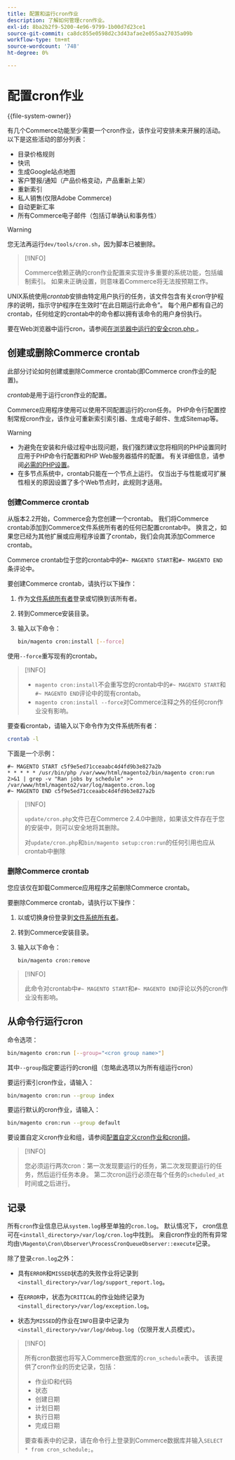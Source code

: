 ```yaml
---
title: 配置和运行cron作业
description: 了解如何管理cron作业。
exl-id: 8ba2b2f9-5200-4e96-9799-1b00d7d23ce1
source-git-commit: ca8dc855e0598d2c3d43afae2e055aa27035a09b
workflow-type: tm+mt
source-wordcount: '748'
ht-degree: 0%

---
```


# 配置cron作业

{{file-system-owner}}

有几个Commerce功能至少需要一个cron作业，该作业可安排未来开展的活动。 以下是这些活动的部分列表：

- 目录价格规则
- 快讯
- 生成Google站点地图
- 客户警报/通知（产品价格变动，产品重新上架）
- 重新索引
- 私人销售(仅限Adobe Commerce)
- 自动更新汇率
- 所有Commerce电子邮件（包括订单确认和事务性）

>[!WARNING]
>
>您无法再运行`dev/tools/cron.sh`，因为脚本已被删除。

>[!INFO]
>
>Commerce依赖正确的cron作业配置来实现许多重要的系统功能，包括编制索引。 如果未正确设置，则意味着Commerce将无法按预期工作。

UNIX系统使用&#x200B;_crontab_&#x200B;安排由特定用户执行的任务，该文件包含有关cron守护程序的说明，指示守护程序在生效时“在此日期运行此命令”。 每个用户都有自己的crontab，任何给定的crontab中的命令都以拥有该命令的用户身份执行。

要在Web浏览器中运行cron，请参阅[在浏览器中运行的安全cron.php ](../security/secure-cron-php.md)。

## 创建或删除Commerce crontab

此部分讨论如何创建或删除Commerce crontab(即Commerce cron作业的配置)。

_crontab_&#x200B;是用于运行cron作业的配置。

Commerce应用程序使用可以使用不同配置运行的cron任务。 PHP命令行配置控制常规cron作业，该作业可重新索引索引器、生成电子邮件、生成Sitemap等。

>[!WARNING]
>
>- 为避免在安装和升级过程中出现问题，我们强烈建议您将相同的PHP设置同时应用于PHP命令行配置和PHP Web服务器插件的配置。 有关详细信息，请参阅[必需的PHP设置](../../installation/prerequisites/php-settings.md)。
>- 在多节点系统中，crontab只能在一个节点上运行。 仅当出于与性能或可扩展性相关的原因设置了多个Web节点时，此规则才适用。

### 创建Commerce crontab

从版本2.2开始，Commerce会为您创建一个crontab。 我们将Commerce crontab添加到Commerce文件系统所有者的任何已配置crontab中。 换言之，如果您已经为其他扩展或应用程序设置了crontab，我们会向其添加Commerce crontab。

Commerce crontab位于您的crontab中的`#~ MAGENTO START`和`#~ MAGENTO END`条评论中。

要创建Commerce crontab，请执行以下操作：

1. 作为[文件系统所有者](../../installation/prerequisites/file-system/overview.md)登录或切换到该所有者。
1. 转到Commerce安装目录。
1. 输入以下命令：

   ```bash
   bin/magento cron:install [--force]
   ```

使用`--force`重写现有的crontab。

>[!INFO]
>
>- `magento cron:install`不会重写您的crontab中的`#~ MAGENTO START`和`#~ MAGENTO END`评论中的现有crontab。
>- `magento cron:install --force`对Commerce注释之外的任何cron作业没有影响。

要查看crontab，请输入以下命令作为文件系统所有者：

```bash
crontab -l
```

下面是一个示例：

```
#~ MAGENTO START c5f9e5ed71cceaabc4d4fd9b3e827a2b
* * * * * /usr/bin/php /var/www/html/magento2/bin/magento cron:run 2>&1 | grep -v "Ran jobs by schedule" >> /var/www/html/magento2/var/log/magento.cron.log
#~ MAGENTO END c5f9e5ed71cceaabc4d4fd9b3e827a2b
```

>[!INFO]
>
>`update/cron.php`文件已在Commerce 2.4.0中删除，如果该文件存在于您的安装中，则可以安全地将其删除。
>
>对`update/cron.php`和`bin/magento setup:cron:run`的任何引用也应从crontab中删除

### 删除Commerce crontab

您应该仅在卸载Commerce应用程序之前删除Commerce crontab。

要删除Commerce crontab，请执行以下操作：

1. 以或切换身份登录到[文件系统所有者](../../installation/prerequisites/file-system/overview.md)。
1. 转到Commerce安装目录。
1. 输入以下命令：

   ```bash
   bin/magento cron:remove
   ```

>[!INFO]
>
>此命令对crontab中`#~ MAGENTO START`和`#~ MAGENTO END`评论以外的cron作业没有影响。

## 从命令行运行cron

命令选项：

```bash
bin/magento cron:run [--group="<cron group name>"]
```

其中`--group`指定要运行的cron组（忽略此选项以为所有组运行cron）

要运行索引cron作业，请输入：

```bash
bin/magento cron:run --group index
```

要运行默认的cron作业，请输入：

```bash
bin/magento cron:run --group default
```

要设置自定义cron作业和组，请参阅[配置自定义cron作业和cron组](../cron/custom-cron.md)。

>[!INFO]
>
>您必须运行两次cron：第一次发现要运行的任务，第二次发现要运行的任务，然后运行任务本身。 第二次cron运行必须在每个任务的`scheduled_at`时间或之后进行。

## 记录

所有`cron`作业信息已从`system.log`移至单独的`cron.log`。
默认情况下， cron信息可在`<install_directory>/var/log/cron.log`中找到。
来自cron作业的所有异常均由`\Magento\Cron\Observer\ProcessCronQueueObserver::execute`记录。

除了登录`cron.log`之外：

- 具有`ERROR`和`MISSED`状态的失败作业将记录到`<install_directory>/var/log/support_report.log`。

- 在`ERROR`中，状态为`CRITICAL`的作业始终记录为`<install_directory>/var/log/exception.log`。

- 状态为`MISSED`的作业在`INFO`目录中记录为`<install_directory>/var/log/debug.log`（仅限开发人员模式）。

>[!INFO]
>
>所有cron数据也将写入Commerce数据库的`cron_schedule`表中。 该表提供了cron作业的历史记录，包括：
>
>- 作业ID和代码
>- 状态
>- 创建日期
>- 计划日期
>- 执行日期
>- 完成日期
>
>要查看表中的记录，请在命令行上登录到Commerce数据库并输入`SELECT * from cron_schedule;`。

